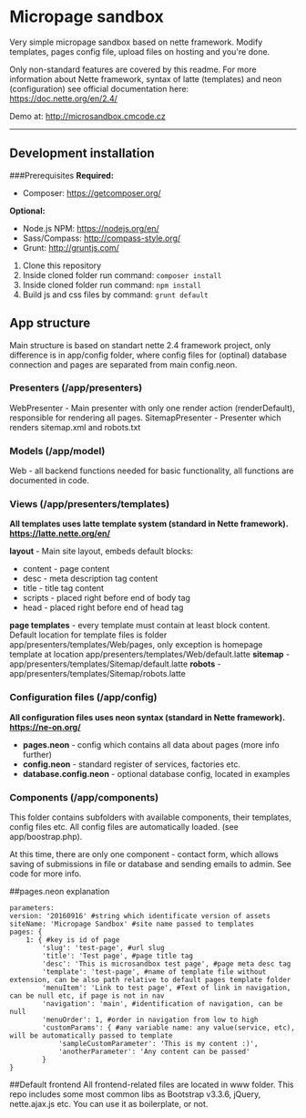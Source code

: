 # Micropage sandbox
Very simple micropage sandbox based on nette framework.  Modify templates, pages config file, upload files on hosting and you're done. 

Only non-standard features are covered by this readme. For more information about Nette framework, syntax of latte (templates) and neon (configuration) see official documentation here: https://doc.nette.org/en/2.4/

Demo at: http://microsandbox.cmcode.cz


----------


## Development installation
###Prerequisites
**Required:** 

- Composer: https://getcomposer.org/

**Optional:**

 - Node.js NPM: https://nodejs.org/en/ 
 - Sass/Compass: http://compass-style.org/
 - Grunt: http://gruntjs.com/

 1. Clone this repository
 2. Inside cloned folder run command: `composer install`
 3. Inside cloned folder run command: `npm install`
 4. Build js and css files by command: `grunt default`


## App structure
Main structure is based on standart nette 2.4 framework project, only difference is in app/config folder, where config files for (optinal) database connection and pages are separated from main config.neon.
### Presenters (/app/presenters)
WebPresenter - Main presenter with only one render action (renderDefault), responsible for rendering all pages.
SitemapPresenter - Presenter which renders sitemap.xml and robots.txt
### Models (/app/model)
Web - all backend functions needed for basic functionality, all functions are documented in code.
### Views (/app/presenters/templates)
**All templates uses latte template system (standard in Nette framework). https://latte.nette.org/en/** 

**layout** - Main site layout, embeds default blocks: 

 - content - page content
 - desc - meta description tag content
 - title - title tag content
 - scripts - placed right before end of body tag
 - head - placed right before end of head tag

**page templates** - every template must contain at least block content. Default location for template files is folder app/presenters/templates/Web/pages, only exception is homepage template at location app/presenters/templates/Web/default.latte
**sitemap** - app/presenters/templates/Sitemap/default.latte
**robots** - app/presenters/templates/Sitemap/robots.latte

### Configuration files (/app/config)
**All configuration files uses neon syntax (standard in Nette framework). https://ne-on.org/**

- **pages.neon** - config which contains all data about pages (more info further)
- **config.neon** - standard register of services, factories etc.
- **database.config.neon** - optional database config, located in examples

### Components (/app/components)
This folder contains subfolders with available components, their templates, config files etc. All config files are automatically loaded. (see app/boostrap.php).

At this time, there are only one component - contact form, which allows saving of submissions in file or database and sending emails to admin. See code for more info.

##pages.neon explanation

    parameters:
	version: '20160916' #string which identificate version of assets
	siteName: 'Micropage Sandbox' #site name passed to templates
	pages: {
		1: { #key is id of page
			'slug': 'test-page', #url slug
			'title': 'Test page', #page title tag
			'desc': 'This is microsandbox test page', #page meta desc tag
			'template': 'test-page', #name of template file without extension, can be also path relative to default pages template folder 
			'menuItem': 'Link to test page', #Text of link in navigation, can be null etc, if page is not in nav
			'navigation': 'main', #identification of navigation, can be null
			'menuOrder': 1, #order in navigation from low to high
			'customParams': { #any variable name: any value(service, etc), will be automatically passed to template  
				'sampleCustomParameter': 'This is my content :)',
				'anotherParameter': 'Any content can be passed'
			}
	}
	


##Default frontend
All frontend-related files are located in www folder. This repo includes some most common libs as Bootstrap v3.3.6, jQuery, nette.ajax.js etc. You can use it as boilerplate, or not.



